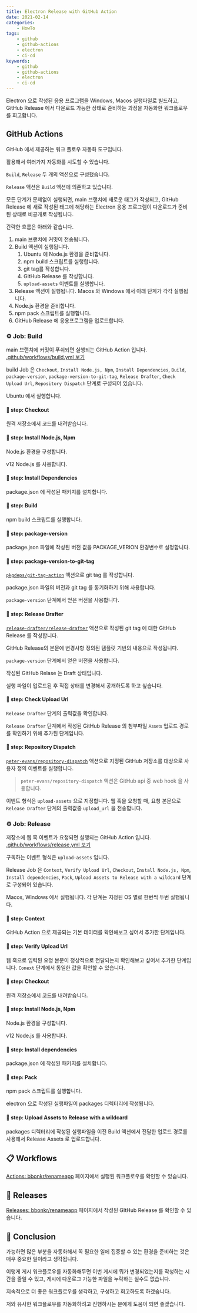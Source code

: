 ```yaml
---
title: Electron Release with GitHub Action
date: 2021-02-14
categories:
    - HowTo
tags:
    - github
    - github-actions
    - electron
    - ci-cd
keywords:
    - github
    - github-actions
    - electron
    - ci-cd
---
```


Electron 으로 작성된 응용 프로그램을 Windows, Macos 실행파일로 빌드하고, GitHub Release 에서 다운로드 가능한 상태로 준비하는 과정을 자동화한 워크플로우를 회고합니다.

## GitHub Actions

GitHub 에서 제공하는 워크 플로우 자동화 도구입니다.

활용해서 여러가지 자동화를 시도할 수 있습니다.

`Build`, `Release` 두 개의 액션으로 구성했습니다.

`Release` 액션은 `Build` 액션에 의존하고 있습니다.

모든 단계가 문제없이 실행되면, main 브랜치에 새로운 태그가 작성되고, GitHub Release 에 새로 작성된 태그에 해당하는 Electron 응용 프로그램이 다운로드가 준비된 상태로 비공개로 작성됩니다.

간략한 흐름은 아래와 같습니다.

1. main 브랜치에 커밋이 전송됩니다.
2. Build 액션이 실행됩니다.
    1. Ubuntu 에 Node.js 환경을 준비합니다.
    2. npm build 스크립트를 실행합니다.
    3. git tag를 작성합니다.
    4. GitHub Release 를 작성합니다.
    5. `upload-assets` 이벤트를 실행합니다.
3. Release 액션이 실행됩니다. Macos 와 Windows 에서 아래 단계가 각각 실행됩니다.
4. Node.js 환경을 준비합니다.
5. npm pack 스크립트를 실행합니다.
6. GitHub Release 에 응용프로그램을 업로드합니다.

### ⚙ Job: Build

main 브랜치에 커밋이 푸쉬되면 실행되는 GitHub Action 입니다.
[.github/workflows/build.yml 보기](https://github.com/bbonkr/renameapp/blob/main/.github/workflows/build.yml)

build Job 은 `Checkout`, `Install Node.js, Npm`, `Install Dependencies`, `Build`, `package-version`, `package-version-to-git-tag`, `Release Drafter`, `Check Upload Url`, `Repository Dispatch` 단계로 구성되어 있습니다.

Ubuntu 에서 실행합니다.

#### 👞 step: Checkout

원격 저장소에서 코드를 내려받습니다.

#### 👞 step: Install Node.js, Npm

Node.js 환경을 구성합니다.

v12 Node.js 를 사용합니다.

#### 👞 step: Install Dependencies

package.json 에 작성된 패키지를 설치합니다.

#### 👞 step: Build

npm build 스크립트를 실행합니다.

#### 👞 step: package-version

package.json 파일에 작성된 버전 값을 PACKAGE_VERION 환경변수로 설정합니다.

#### 👞 step: package-version-to-git-tag

[`pkgdeps/git-tag-action`](https://github.com/pkgdeps/git-tag-action) 액션으로 git tag 를 작성합니다.

package.json 파일의 버전과 git tag 를 동기화하기 위해 사용합니다.

`package-version` 단계에서 얻은 버전을 사용합니다.

#### 👞 step: Release Drafter

[`release-drafter/release-drafter`](https://github.com/release-drafter/release-drafter) 액션으로 작성된 git tag 에 대한 GitHub Release 를 작성합니다.

GitHub Release의 본문에 변경사항 정의된 템플릿 기반의 내용으로 작성됩니다.

`package-version` 단계에서 얻은 버전을 사용합니다.

작성된 GitHub Relase 는 Draft 상태입니다.

실행 파일이 업로드된 후 직접 상태를 변경해서 공개하도록 하고 싶습니다.

#### 👞 step: Check Upload Url

`Release Drafter` 단계의 출력값을 확인합니다.

`Release Drafter` 단계에서 작성된 GitHub Release 의 첨부파일 <small>Assets</small> 업로드 경로를 확인하기 위해 추가된 단계입니다.

#### 👞 step: Repository Dispatch

[`peter-evans/repository-dispatch`](https://github.com/peter-evans/repository-dispatch) 액션으로 지정된 GitHub 저장소를 대상으로 사용자 정의 이벤트를 실행합니다.

> `peter-evans/repository-dispatch` 액션은 GitHub api 중 web hook 을 사용합니다.

이벤트 형식은 `upload-assets` 으로 지정합니다.
웹 훅을 요청할 때, 요청 본문으로 `Release Drafter` 단계의 출력값중 `upload_url` 을 전송합니다.

### ⚙ Job: Release

저장소에 웹 훅 이벤트가 요청되면 실행되는 GitHub Action 입니다.
[.github/workflows/release.yml 보기](https://github.com/bbonkr/renameapp/blob/main/.github/workflows/release.yml)

구독하는 이벤트 형식은 `upload-assets` 입니다.

Release Job 은 `Context`, `Verify Upload Url`, `Checkout`, `Install Node.js, Npm`, `Install dependencies`, `Pack`, `Upload Assets to Release with a wildcard` 단계로 구성되어 있습니다.

Macos, Windows 에서 실행됩니다.
각 단계는 지정된 OS 별로 한번씩 두번 실행됩니다.

#### 👞 step: Context

GitHub Action 으로 제공되는 기본 데이터를 확인해보고 싶어서 추가한 단계입니다.

#### 👞 step: Verify Upload Url

웹 훅으로 입력된 요청 본문이 정상적으로 전달되는지 확인해보고 싶어서 추가한 단계입니다. `Conext` 단계에서 동일한 값을 확인할 수 있습니다.

#### 👞 step: Checkout

원격 저장소에서 코드를 내려받습니다.

#### 👞 step: Install Node.js, Npm

Node.js 환경을 구성합니다.

v12 Node.js 를 사용합니다.

#### 👞 step: Install dependencies

package.json 에 작성된 패키지를 설치합니다.

#### 👞 step: Pack

npm pack 스크립트를 실행합니다.

electron 으로 작성된 실행파일이 packages 디렉터리에 작성됩니다.

#### 👞 step: Upload Assets to Release with a wildcard

packages 디렉터리에 작성된 실행파일을 이전 Build 액션에서 전달한 업로드 경로를 사용해서 Release Assets 로 업로드합니다.

## 📋 Workflows

[Actions: bbonkr/renameapp](https://github.com/bbonkr/renameapp/actions) 페이지에서 실행된 워크플로우를 확인할 수 있습니다.

## 🧰 Releases

[Releases: bbonkr/renameapp](https://github.com/bbonkr/renameapp/releases) 페이지에서 작성된 GItHub Release 를 확인할 수 있습니다.

## 📢 Conclusion

가능하면 많은 부분을 자동화해서 꼭 필요한 일에 집중할 수 있는 환경을 준비하는 것은 매우 중요한 일이라고 생각됩니다.

이렇게 게시 워크플로우를 자동화해두면 이번 게시에 뭐가 변경되었는지를 작성하는 시간을 줄일 수 있고, 게시에 다운로그 가능한 파일을 누락하는 실수도 없습니다.

지속적으로 더 좋은 워크플로우를 생각하고, 구성하고 회고하도록 하겠습니다.

저와 유사한 워크플로우를 자동화하려고 진행하시는 분에게 도움이 되면 좋겠습니다.

